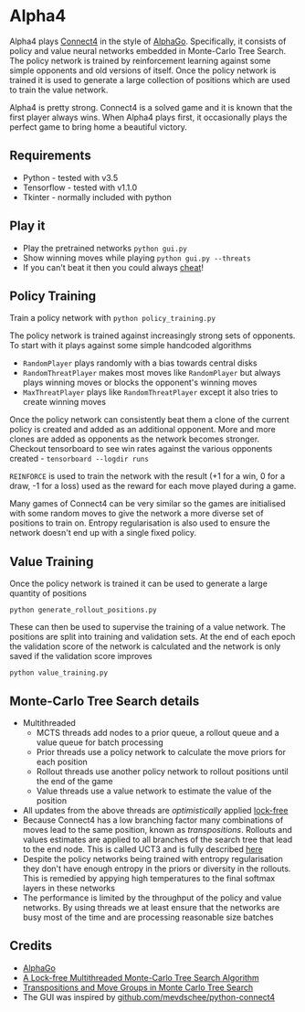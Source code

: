 # Alpha4

Alpha4 plays [Connect4](https://en.wikipedia.org/wiki/Connect_Four) in the style of [AlphaGo](https://storage.googleapis.com/deepmind-media/alphago/AlphaGoNaturePaper.pdf). Specifically, it consists of policy and value neural networks embedded in Monte-Carlo Tree Search. The policy network is trained by reinforcement learning against some simple opponents and old versions of itself. Once the policy network is trained it is used to generate a large collection of positions which are used to train the value network.

Alpha4 is pretty strong. Connect4 is a solved game and it is known that the first player always wins. When Alpha4 plays first, it occasionally plays the perfect game to bring home a beautiful victory.

## Requirements
- Python - tested with v3.5
- Tensorflow - tested with v1.1.0
- Tkinter - normally included with python

## Play it
- Play the pretrained networks `python gui.py`
- Show winning moves while playing `python gui.py --threats`
- If you can't beat it then you could always [cheat](http://connect4.gamesolver.org/)!

## Policy Training
Train a policy network with `python policy_training.py`

The policy network is trained against increasingly strong sets of opponents. To start with it plays against some simple handcoded algorithms
- `RandomPlayer` plays randomly with a bias towards central disks
- `RandomThreatPlayer` makes most moves like `RandomPlayer` but always plays winning moves or blocks the opponent's winning moves
- `MaxThreatPlayer` plays like `RandomThreatPlayer` except it also tries to create winning moves

Once the policy network can consistently beat them a clone of the current policy is created and added as an additional opponent. More and more clones are added as opponents as the network becomes stronger. Checkout tensorboard to see win rates against the various opponents created - `tensorboard --logdir runs`

`REINFORCE` is used to train the network with the result (+1 for a win, 0 for a draw, -1 for a loss) used as the reward for each move played during a game.

Many games of Connect4 can be very similar so the games are initialised with some random moves to give the network a more diverse set of positions to train on. Entropy regularisation is also used to ensure the network doesn't end up with a single fixed policy.

## Value Training
Once the policy network is trained it can be used to generate a large quantity of positions

`python generate_rollout_positions.py`

These can then be used to supervise the training of a value network. The positions are split into training and validation sets. At the end of each epoch the validation score of the network is calculated and the network is only saved if the validation score improves

`python value_training.py`

## Monte-Carlo Tree Search details
- Multithreaded 
    - MCTS threads add nodes to a prior queue, a rollout queue and a value queue for batch processing
    - Prior threads use a policy network to calculate the move priors for each position
    - Rollout threads use another policy network to rollout positions until the end of the game
    - Value threads use a value network to estimate the value of the position
- All updates from the above threads are *optimistically* applied [lock-free](https://webdocs.cs.ualberta.ca/~mmueller/ps/enzenberger-mueller-acg12.pdf)
- Because Connect4 has a low branching factor many combinations of moves lead to the same position, known as *transpositions*. Rollouts and values estimates are applied to all branches of the search tree that lead to the end node. This is called UCT3 and is fully described [here](http://alum.wpi.edu/~jbrodeur/cig08.pdf)
- Despite the policy networks being trained with entropy regularisation they don't have enough entropy in the priors or diversity in the rollouts. This is remedied by appying high temperatures to the final softmax layers in these networks
- The performance is limited by the throughput of the policy and value networks. By using threads we at least ensure that the networks are busy most of the time and are processing reasonable size batches

## Credits
- [AlphaGo](https://deepmind.com/research/alphago/)
- [A Lock-free Multithreaded Monte-Carlo Tree Search
Algorithm](https://webdocs.cs.ualberta.ca/~mmueller/ps/enzenberger-mueller-acg12.pdf)
- [Transpositions and Move Groups in Monte Carlo Tree Search](http://alum.wpi.edu/~jbrodeur/cig08.pdf)
- The GUI was inspired by [github.com/mevdschee/python-connect4](https://github.com/mevdschee/python-connect4/blob/master/connect4.py)
